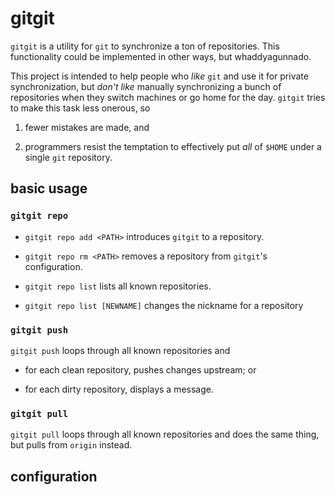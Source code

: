 # gitgit

`gitgit` is a utility for `git` to synchronize a ton of repositories.  This
functionality could be implemented in other ways, but whaddyagunnado.

This project is intended to help people who *like* `git` and use it for private
synchronization, but *don't like* manually synchronizing a bunch of
repositories when they switch machines or go home for the day.  `gitgit` tries
to make this task less onerous, so

1. fewer mistakes are made, and

2. programmers resist the temptation to effectively put *all* of `$HOME` under
   a single `git` repository.

## basic usage

### `gitgit repo`

- `gitgit repo add <PATH>` introduces `gitgit` to a repository.

- `gitgit repo rm <PATH>` removes a repository from `gitgit`'s configuration.

- `gitgit repo list` lists all known repositories.

- `gitgit repo list [NEWNAME]` changes the nickname for a repository

### `gitgit push`

`gitgit push` loops through all known repositories and

- for each clean repository, pushes changes upstream; or

- for each dirty repository, displays a message.

### `gitgit pull`

`gitgit pull` loops through all known repositories and does the same thing,
but pulls from `origin` instead.


## configuration

